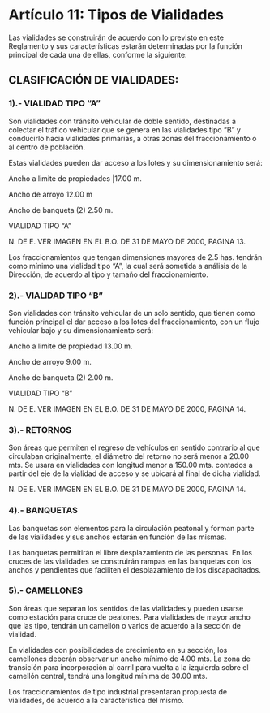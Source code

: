 # Artículo 11: Tipos de Vialidades

Las vialidades se construirán de acuerdo con lo previsto en este Reglamento y sus características estarán determinadas por la función principal de cada una de ellas, conforme la siguiente:

## CLASIFICACIÓN DE VIALIDADES:

### 1).- VIALIDAD TIPO “A”

Son vialidades con tránsito vehicular de doble sentido, destinadas a colectar el tráfico vehicular que se genera en las vialidades tipo “B” y conducirlo hacia vialidades primarias, a otras zonas del fraccionamiento o al centro de población.

Estas vialidades pueden dar acceso a los lotes y su dimensionamiento será:

Ancho a limite de propiedades |17.00 m.

Ancho de arroyo 12.00 m

Ancho de banqueta (2) 2.50 m.

VIALIDAD TIPO “A”

N. DE E. VER IMAGEN EN EL B.O. DE 31 DE MAYO DE 2000, PAGINA 13.

Los fraccionamientos que tengan dimensiones mayores de 2.5 has. tendrán como mínimo una vialidad tipo “A”, la cual será sometida a análisis de la Dirección, de acuerdo al tipo y tamaño del fraccionamiento.

### 2).- VIALIDAD TIPO “B”

Son vialidades con tránsito vehicular de un solo sentido, que tienen como función principal el dar acceso a los lotes del fraccionamiento, con un flujo vehicular bajo y su dimensionamiento será:

Ancho a limite de propiedad 13.00 m.

Ancho de arroyo 9.00 m.

Ancho de banqueta (2) 2.00 m.

VIALIDAD TIPO “B”

N. DE E. VER IMAGEN EN EL B.O. DE 31 DE MAYO DE 2000, PAGINA 14.

### 3).- RETORNOS

Son áreas que permiten el regreso de vehículos en sentido contrario al que circulaban originalmente, el diámetro del retorno no será menor a 20.00 mts. Se usara en vialidades con longitud menor a 150.00 mts. contados a partir del eje de la vialidad de acceso y se ubicará al final de dicha vialidad.

N. DE E. VER IMAGEN EN EL B.O. DE 31 DE MAYO DE 2000, PAGINA 14.

### 4).- BANQUETAS

Las banquetas son elementos para la circulación peatonal y forman parte de las vialidades y sus anchos estarán en función de las mismas.

Las banquetas permitirán el libre desplazamiento de las personas. En los cruces de las vialidades se construirán rampas en las banquetas con los anchos y pendientes que faciliten el desplazamiento de los discapacitados.

### 5).- CAMELLONES

Son áreas que separan los sentidos de las vialidades y pueden usarse como estación para cruce de peatones. Para vialidades de mayor ancho que las tipo, tendrán un camellón o varios de acuerdo a la sección de vialidad.

En vialidades con posibilidades de crecimiento en su sección, los camellones deberán observar un ancho mínimo de 4.00 mts. La zona de transición para incorporación al carril para vuelta a la izquierda sobre el camellón central, tendrá una longitud mínima de 30.00 mts.

Los fraccionamientos de tipo industrial presentaran propuesta de vialidades, de acuerdo a la característica del mismo.
